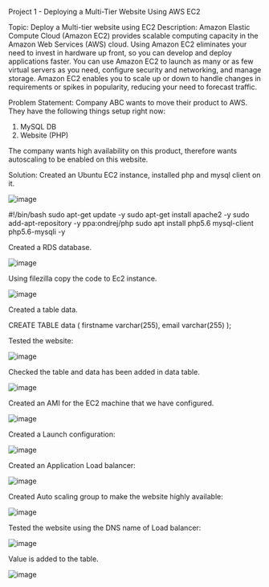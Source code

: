 
Project 1 - Deploying a Multi-Tier Website Using AWS EC2

Topic: Deploy a Multi-tier website using EC2 
Description: Amazon Elastic Compute Cloud (Amazon EC2) provides scalable computing capacity in the Amazon Web Services (AWS) cloud. Using Amazon EC2 eliminates your need to invest in hardware up front, so you can develop and deploy applications faster. You can use Amazon EC2 to launch as many or as few virtual servers as you need, configure security and networking, and manage storage. Amazon EC2 enables you to scale up or down to handle changes in requirements or spikes in popularity, reducing your need to forecast traffic. 

Problem Statement: 
Company ABC wants to move their product to AWS. They have the following things setup right now: 
1. MySQL DB 
2. Website (PHP) 

The company wants high availability on this product, therefore wants autoscaling to be enabled on this website. 

Solution:
Created an Ubuntu EC2 instance, installed php and mysql client on it.  

![image](https://github.com/VibhorS1995/Deploying-a-Multi-Tier-Website-Using-AWS-EC2/tree/main/Project/Diagrams/Picture1.png)

#!/bin/bash
sudo apt-get update -y
sudo apt-get install apache2 -y
sudo add-apt-repository -y ppa:ondrej/php
sudo apt install php5.6 mysql-client php5.6-mysqli -y

Created a RDS database.

![image](https://github.com/VibhorS1995/Deploying-a-Multi-Tier-Website-Using-AWS-EC2/tree/main/Project/Diagrams/Picture2.png)
 
Using filezilla copy the code to Ec2 instance.

![image](https://github.com/VibhorS1995/Deploying-a-Multi-Tier-Website-Using-AWS-EC2/tree/main/Project/Diagrams/Picture3.png)


Created a table data.

CREATE TABLE data (
    firstname varchar(255),
    email varchar(255)
);

Tested the website:

![image](https://github.com/VibhorS1995/Deploying-a-Multi-Tier-Website-Using-AWS-EC2/tree/main/Project/Diagrams/Picture4.png)
 

Checked the table and data has been added in data table. 

![image](https://github.com/VibhorS1995/Deploying-a-Multi-Tier-Website-Using-AWS-EC2/tree/main/Project/Diagrams/Picture5.png)  

Created an AMI for the EC2 machine that we have configured.

![image](https://github.com/VibhorS1995/Deploying-a-Multi-Tier-Website-Using-AWS-EC2/tree/main/Project/Diagrams/Picture6.png)  

Created a Launch configuration:

![image](https://github.com/VibhorS1995/Deploying-a-Multi-Tier-Website-Using-AWS-EC2/tree/main/Project/Diagrams/Picture7.png)  

 Created an Application Load balancer:

![image](https://github.com/VibhorS1995/Deploying-a-Multi-Tier-Website-Using-AWS-EC2/tree/main/Project/Diagrams/Picture8.png)  


Created Auto scaling group to make the website highly available:

![image](https://github.com/VibhorS1995/Deploying-a-Multi-Tier-Website-Using-AWS-EC2/tree/main/Project/Diagrams/Picture9.png) 


Tested the website using the DNS name of Load balancer:
  
 ![image](https://github.com/VibhorS1995/Deploying-a-Multi-Tier-Website-Using-AWS-EC2/tree/main/Project/Diagrams/Picture10.png)   

Value is added to the table.

 ![image](https://github.com/VibhorS1995/Deploying-a-Multi-Tier-Website-Using-AWS-EC2/main/Project/Diagrams/Picture11.png) 

 
